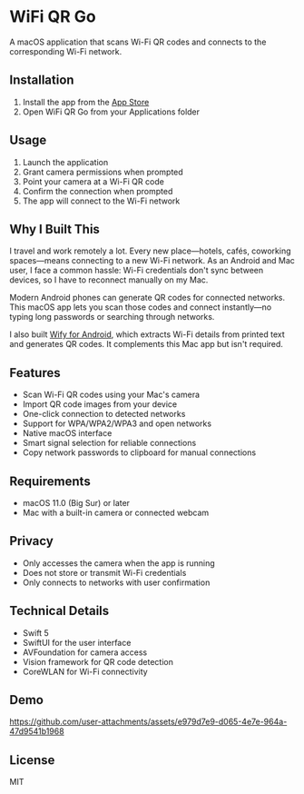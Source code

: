 # WiFi QR Go

A macOS application that scans Wi-Fi QR codes and connects to the corresponding Wi-Fi network.

## Installation

1. Install the app from the [App Store](https://apps.apple.com/tw/app/wifi-qr-go/id6743514951)
2. Open WiFi QR Go from your Applications folder

## Usage

1. Launch the application
2. Grant camera permissions when prompted
3. Point your camera at a Wi-Fi QR code
4. Confirm the connection when prompted
5. The app will connect to the Wi-Fi network

## Why I Built This

I travel and work remotely a lot. Every new place—hotels, cafés, coworking spaces—means connecting to a new Wi-Fi network. As an Android and Mac user, I face a common hassle: Wi-Fi credentials don't sync between devices, so I have to reconnect manually on my Mac.

Modern Android phones can generate QR codes for connected networks. This macOS app lets you scan those codes and connect instantly—no typing long passwords or searching through networks.

I also built [Wify for Android](https://github.com/yilinjuang/wify), which extracts Wi-Fi details from printed text and generates QR codes. It complements this Mac app but isn't required.

## Features

- Scan Wi-Fi QR codes using your Mac's camera
- Import QR code images from your device
- One-click connection to detected networks
- Support for WPA/WPA2/WPA3 and open networks
- Native macOS interface
- Smart signal selection for reliable connections
- Copy network passwords to clipboard for manual connections

## Requirements

- macOS 11.0 (Big Sur) or later
- Mac with a built-in camera or connected webcam

## Privacy

- Only accesses the camera when the app is running
- Does not store or transmit Wi-Fi credentials
- Only connects to networks with user confirmation

## Technical Details

- Swift 5
- SwiftUI for the user interface
- AVFoundation for camera access
- Vision framework for QR code detection
- CoreWLAN for Wi-Fi connectivity

## Demo

https://github.com/user-attachments/assets/e979d7e9-d065-4e7e-964a-47d9541b1968

## License

MIT
